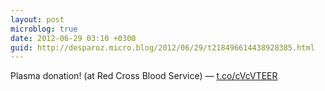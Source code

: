 ```yaml
---
layout: post
microblog: true
date: 2012-06-29 03:10 +0300
guid: http://desparoz.micro.blog/2012/06/29/t218496614438928385.html
---
```

Plasma donation! (at Red Cross Blood Service) — [t.co/cVcVTEER](http://t.co/cVcVTEER)
